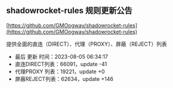 ## shadowrocket-rules 规则更新公告

[https://github.com/GMOogway/shadowrocket-rules](https://github.com/GMOogway/shadowrocket-rules)

提供全面的直连（DIRECT）、代理（PROXY）、屏蔽（REJECT）列表
- 最后 更新 时间：2023-08-05 06:34:17
- 直连DIRECT列表：66091，update -41
- 代理PROXY 列表：19221，update +0
- 屏蔽REJECT列表：62634，update +146